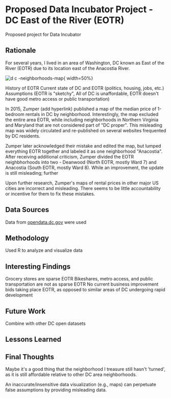# Proposed Data Incubator Project - DC East of the River (EOTR)
Proposed project for Data Incubator

## Rationale
For several years, I lived in an area of Washington, DC known as East of the River (EOTR) due to its location east of the Anacostia River. 

![d c -neighborhoods-map](https://user-images.githubusercontent.com/7207786/34660179-4707b7ea-f40e-11e7-9d3b-7b1da279c427.jpg){ width=50%}

History of EOTR
Current state of DC and EOTR (politics, housing, jobs, etc.)
Assumptions (EOTR is "sketchy", All of DC is unaffordable, EOTR doesn't have good metro access or public transportation)

In 2015, Zumper (add hyperlink) published a map of the median price of 1-bedroom rentals in DC by neighborhood. Interestingly, the map excluded the entire area EOTR, while including neighborhoods in Northern Virginia and Maryland that are not considered part of "DC proper". This misleading map was widely circulated and re-published on several websites frequented by DC residents. 

Zumper later acknowledged their mistake and edited the map, but lumped everything EOTR together and labeled it as one neighborhood "Anacostia". After receiving additional criticism, Zumper divided the EOTR neighbhorhoods into two - Deanwood (North EOTR, mostly Ward 7) and Anacostia (South EOTR, mostly Ward 8). While an improvement, the update is still misleading; further 

Upon further research, Zumper's maps of rental prices in other major US cities are incorrect and misleading. There seems to be little accountability or incentive for them to fix these mistakes. 

## Data Sources
Data from [opendata.dc.gov](http://opendata.dc.gov) were used

## Methodology
Used R to analyze and visualize data

## Interesting Findings
Grocery stores are sparse EOTR
Bikeshares, metro access, and public transportation are not as sparse EOTR
No current business improvement bids taking place EOTR, as opposed to similar areas of DC undergoing rapid development

## Future Work
Combine with other DC open datasets

## Lessons Learned


## Final Thoughts
Maybe it's a good thing that the neighborhood I treasure still hasn't 'turned', as it is still affordable relative to other DC area neighborhoods.

An inaccurate/insensitive data visualization (e.g., maps) can perpetuate false assumptions by providing misleading data. 
